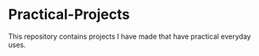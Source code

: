 # Practical-Projects
This repository contains projects I have made that have practical everyday uses.

